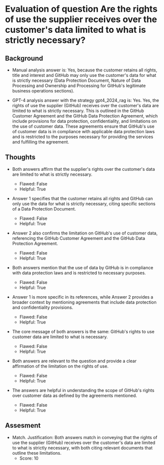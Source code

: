 # Evaluation of question Are the rights of use the supplier receives over the customer's data limited to what is strictly necessary?
## Background
- Manual analysis answer is: Yes, because the customer retains all rights, title and interest and GitHub may only use the customer's data for what is strictly necessary (Data Protection Document, Nature of Data Processing and Ownership and Processing for GitHub's legitimate business operations sections).

- GPT-4 analysis answer with the strategy gpt4_2024_rag is: Yes. Yes, the rights of use the supplier (GitHub) receives over the customer's data are limited to what is strictly necessary. This is outlined in the GitHub Customer Agreement and the GitHub Data Protection Agreement, which include provisions for data protection, confidentiality, and limitations on the use of customer data. These agreements ensure that GitHub's use of customer data is in compliance with applicable data protection laws and is restricted to the purposes necessary for providing the services and fulfilling the agreement.
## Thoughts
- Both answers affirm that the supplier's rights over the customer's data are limited to what is strictly necessary.
  - Flawed: False
  - Helpful: True

- Answer 1 specifies that the customer retains all rights and GitHub can only use the data for what is strictly necessary, citing specific sections of a Data Protection Document.
  - Flawed: False
  - Helpful: True

- Answer 2 also confirms the limitation on GitHub's use of customer data, referencing the GitHub Customer Agreement and the GitHub Data Protection Agreement.
  - Flawed: False
  - Helpful: True

- Both answers mention that the use of data by GitHub is in compliance with data protection laws and is restricted to necessary purposes.
  - Flawed: False
  - Helpful: True

- Answer 1 is more specific in its references, while Answer 2 provides a broader context by mentioning agreements that include data protection and confidentiality provisions.
  - Flawed: False
  - Helpful: True

- The core message of both answers is the same: GitHub's rights to use customer data are limited to what is necessary.
  - Flawed: False
  - Helpful: True

- Both answers are relevant to the question and provide a clear affirmation of the limitation on the rights of use.
  - Flawed: False
  - Helpful: True

- The answers are helpful in understanding the scope of GitHub's rights over customer data as defined by the agreements mentioned.
  - Flawed: False
  - Helpful: True

## Assesment
- Match. Justification: Both answers match in conveying that the rights of use the supplier (GitHub) receives over the customer's data are limited to what is strictly necessary, with both citing relevant documents that outline these limitations.
  - Score: 10

